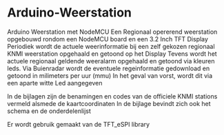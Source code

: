 # Arduino-Weerstation
Arduino Weerstation met NodeMCU
Een Regionaal opererend weerstation opgebouwd rondom een NodeMCU board en een 3.2 Inch TFT Display
Periodiek wordt de actuele weerinformatie bij een zelf gekozen regionaal KNMI weerstation opgehaald en getoond op het Display
Tevens wordt het actuele regionaal geldende weeralarm opgehaald en getoond via kleuren leds.
Via Buienradar wordt de eventuele regeinformatie gedownload en getoond in milimeters per uur (mmu)
In het geval van vorst, wordt dit via een aparte witte Led aangegeven

In de bijlagen zijn de benamingen en codes van de officiele KNMI stations vermeld alsmede de kaartcoordinaten
In de bijlage bevindt zich ook het schema en de onderdelenlijst

Er wordt gebruik gemaakt van de TFT_eSPI library
